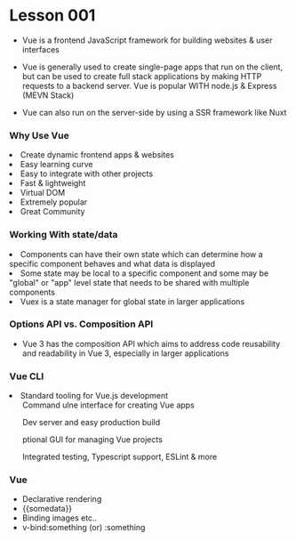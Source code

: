 # Lesson 001

- Vue is a frontend JavaScript framework for building websites & user interfaces

- Vue is generally used to create single-page apps that run on the client, but can be used to create full stack applications by making HTTP requests to a backend server. Vue is popular WITH node.js & Express (MEVN Stack)
- Vue can also run on the server-side by using a SSR framework like Nuxt

<h3> Why Use Vue</h3>

<li>Create dynamic frontend apps & websites</li>
<li>Easy learning curve</li>
<li>Easy to integrate with other projects</li>
<li>Fast & lightweight</li>
<li>Virtual DOM</li>
<li>Extremely popular </li>
<li>Great Community</li>

<h3>Working With state/data</h3>

<li>Components can have their own state which can determine how a specific component behaves and what data is displayed</li>
<li>Some state may be local to a specific component and some may be "global" or "app" level state that needs to be shared with multiple components </li>
<li>Vuex is a state manager for global state in larger applications</li>

### Options API vs. Composition API

- Vue 3 has the composition API which aims to address code reusability and readability in Vue 3, especially in larger applications

### Vue CLI
<li> Standard tooling for Vue.js development  
   <ul> Command ulne interface for creating Vue apps</ul>
   <ul> Dev server and easy production build</ul>
   <ul> ptional GUI for managing Vue projects</ul>
   <ul> Integrated testing, Typescript support, ESLint & more</ul>
   </li>
  

### Vue

* Declarative rendering
 * {{somedata}}
* Binding images etc..
 * v-bind:something (or) :something